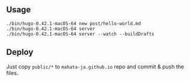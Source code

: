 ## Usage

```
./bin/hugo-0.42.1-macOS-64 new post/hello-world.md
./bin/hugo-0.42.1-macOS-64 server
./bin/hugo-0.42.1-macOS-64 server --watch --buildDrafts
```

## Deploy

Just copy `public/*` to `mahata-ja.github.io` repo and commit & push the files.
